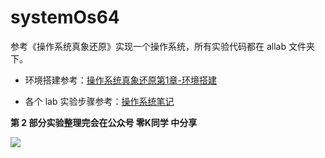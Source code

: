 # systemOs64

参考《操作系统真象还原》实现一个操作系统，所有实验代码都在 allab 文件夹下。

- 环境搭建参考：[操作系统真象还原第1章-环境搭建](https://mp.weixin.qq.com/s?__biz=MzkwMjIzNjc4NA==&mid=2247484227&idx=1&sn=c67056705853b047d03470a1767a31e6&chksm=c0a9dc5cf7de554a2f212803e816089b4837cd2154e74b1a9718c2d0f5504be5e2f265772a8a#rd)

- 各个 lab 实验步骤参考：[操作系统笔记](https://mp.weixin.qq.com/mp/appmsgalbum?__biz=MzkwMjIzNjc4NA==&action=getalbum&album_id=2255519854092976129#wechat_redirect)

**第 2 部分实验整理完会在公众号 零K同学 中分享**

![](https://cdn.jsdelivr.net/gh/kendall-cpp/blogPic@main/blog-img-02/公众号二维码.leozf4yvy34.jpg)